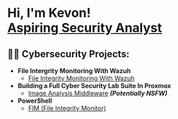 <h1>Hi, I'm Kevon! <br/><a href="https://github.com/kwilliams1112">Aspiring Security Analyst</a>

<h2>👨‍💻 Cybersecurity Projects:</h2>

- <b>File Intergrity Monitoring With Wazuh</b>
  - [File Integrity Monitoring With Wazuh](https://github.com/joshmadakor1/Algorithms-Practice)
- <b>Building a Full Cyber Security Lab Suite In Proxmox</b>
  - [Image Analysis Middleware](https://github.com/joshmadakor1/4chan-Image-Analysis-Middleware-C964) <b><i>(Potentially NSFW)</b></i>
- <b>PowerShell</b>
  - [FIM (File Integrity Monitor)](https://github.com/joshmadakor1/PowerShell-Integrity-FIM)
 
<!--

Here are some ideas to get you started:

- 🔭 I’m currently working on ...
- 🌱 I’m currently learning ...
- 👯 I’m looking to collaborate on ...
- 🤔 I’m looking for help with ...
- 💬 Ask me about ...
- 📫 How to reach me: ...
- 😄 Pronouns: ...
- ⚡ Fun fact: ...
-->
